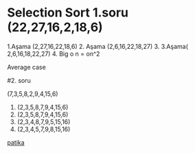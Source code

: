 

# Selection Sort 1.soru (22,27,16,2,18,6)
1.Aşama (2,27,16,22,18,6)
2. Aşama (2,6,16,22,18,27)
3. 3.Aşama( 2,6,16,18,22,27)
4. Big o n = on^2 
 
 Average case 

 #2. soru

(7,3,5,8,2,9,4,15,6)
1. (2,3,5,8,7,9,4,15,6)
2. (2,3,5,8,7,9,4,15,6)
3. (2,3,4,8,7,9,5,15,16)
4. (2,3,4,5,7,9,8,15,16)


[patika](https://app.patika.dev/)
